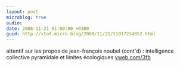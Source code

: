 ```yaml
---
layout: post
microblog: true
audio: 
date: 2008-11-21 01:00:00 +0100
guid: http://xtof.micro.blog/2008/11/21/t1017234852.html
---
```

attentif sur les propos de jean-françois noubel  (cont'd) : intelligence collective pyramidale et limites écologiques [yweb.com/3fb](http://yweb.com/3fb)

